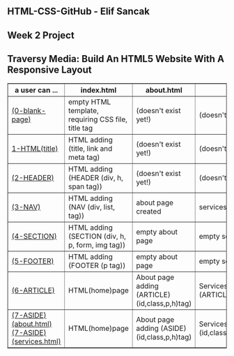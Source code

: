 
## HTML-CSS-GitHub - Elif Sancak

## Week 2 Project 
  
  

<html lang="en">

<head>
  <meta charset="utf-8">

  <title>HTML/CSS Week 2 Project Table</title>
</head>

<body>
  <h2>Traversy Media: Build An HTML5 Website With A Responsive Layout</h2>
  <p>

  </p>


  <table width="75%" border="1">
    <thead>
      <tr>
        <th>a user can ...</th>
        <th>index.html</th>
        <th>about.html</th>
        <th>services.html</th>
        <th>CSS</th>
      </tr>
    </thead>
    <tbody>
      <tr>
        <td><a href="https://elifsancak.github.io/HTML-CSS-GitHub/homework/week-2-project/0-blank-page-setup/">(0-blank-page)</a> </td>
        <td>empty HTML template, requiring CSS file, title tag</td>
        <td>(doesn't exist yet!)</td>
        <td>(doesn't exist yet!)</td>
        <td>empty CSS file</td>
      </tr>
      <tr>
        <td><a href="https://elifsancak.github.io/HTML-CSS-GitHub/homework/week-2-project/1-HTML(title)/">1-HTML(title)</a> </td>
        <td>HTML adding (title, link and meta tag)</td>
        <td>(doesn't exist yet!)</td>
        <td>(doesn't exist yet!)</td>
        <td>css page created(body css added)</td>
      </tr>
      <tr>
        <td><a href="https://elifsancak.github.io/HTML-CSS-GitHub/homework/week-2-project/2-HEADER/">(2-HEADER)</td>
        <td>HTML adding (HEADER (div, h, span tag))</td>
        <td>(doesn't exist yet!)</td>
        <td>(doesn't exist yet!)</td>
        <td>css adding (header id/class)</td>
      </tr>
      <tr>
        <td><a href="https://elifsancak.github.io/HTML-CSS-GitHub/homework/week-2-project/3-NAV/">(3-NAV)</td>
        <td>HTML adding (NAV (div, list, tag))</td>
        <td>about page created</td>
        <td>services page created</td>
        <td>css adding (header a/ul/li/nav/a:hover)</td>
      </tr>
      <tr>
          <td><a href="https://elifsancak.github.io/HTML-CSS-GitHub/homework/week-2-project/4-SECTION/">(4-SECTION)</td>
          <td>HTML adding (SECTION (div, h, p, form, img tag))</td>
          <td>empty about page</td>
          <td>empty services page</td>
          <td>css adding (class,id,h,href,form,p,input)</td>
        </tr>
        <tr>
            <td><a href="https://elifsancak.github.io/HTML-CSS-GitHub/homework/week-2-project/5-FOOTER/">(5-FOOTER)</td>
            <td>HTML adding (FOOTER (p tag))</td>
            <td>empty about page</td>
            <td>empty services page</td>
            <td>css adding (footer style changed)</td>
          </tr>
          <tr>
            <td><a href="https://elifsancak.github.io/HTML-CSS-GitHub/homework/week-2-project/6-ARTICLE/">(6-ARTICLE)</td>
            <td>HTML(home)page</td>
            <td>About page adding (ARTICLE)(id,class,p,h)tag)</td>
            <td>Services page adding (ARTICLE)(id,class,p,h)tag)</td>
            <td>css adding (article style changed)</td>
          </tr>
          <tr>
              <td><a href="https://elifsancak.github.io/HTML-CSS-GitHub/homework/week-2-project/7-ASIDE/about.html">(7-ASIDE)(about.html)<br>
                <a href="https://elifsancak.github.io/HTML-CSS-GitHub/homework/week-2-project/7-ASIDE/services.html">(7-ASIDE)(services.html)</td>
              <td>HTML(home)page</td>
              <td>About page adding (ASIDE)(id,class,p,h)tag)</td>
              <td>Services page adding (ASIDE)(id,class,p,h,ul,form,button)tag)</td>
              <td>css adding (aside style changed)+(@media css code)</td>
            </tr>
    <tbody>
  </table>
</body>

</html>
